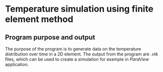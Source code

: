 # Temperature simulation using finite element method
## Program purpose and output
The purpose of the program is to generate data on the temperature distribution over time in a 2D element.
The output from the program are *.vtk* files, which can be used to create a simulation for example in *ParaView* application.

